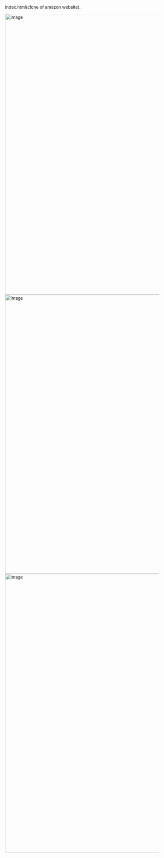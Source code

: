 index.html(clone of amazon website).

<img width="916" alt="image" src="https://github.com/user-attachments/assets/edff7ec0-580c-4b05-934f-4d0fc8eec567">
<img width="910" alt="image" src="https://github.com/user-attachments/assets/bf4b1bbd-f140-441d-87af-595a394ba3e2">

<img width="910" alt="image" src="https://github.com/user-attachments/assets/2f4f2fcc-31a7-4876-8a7a-517078167ea5">

